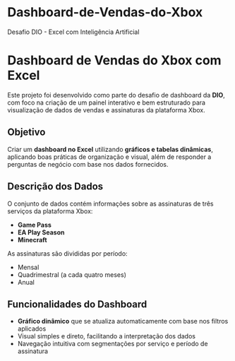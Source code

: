 # Dashboard-de-Vendas-do-Xbox
Desafio DIO - Excel com Inteligência Artificial 

# Dashboard de Vendas do Xbox com Excel

Este projeto foi desenvolvido como parte do desafio de dashboard da **DIO**, com foco na criação de um painel interativo e bem estruturado para visualização de dados de vendas e assinaturas da plataforma Xbox.

## Objetivo

Criar um **dashboard no Excel** utilizando **gráficos e tabelas dinâmicas**, aplicando boas práticas de organização e visual, além de responder a perguntas de negócio com base nos dados fornecidos.

## Descrição dos Dados

O conjunto de dados contém informações sobre as assinaturas de três serviços da plataforma Xbox:

- **Game Pass**
- **EA Play Season**
- **Minecraft**

As assinaturas são divididas por período:
- Mensal
- Quadrimestral (a cada quatro meses)
- Anual

## Funcionalidades do Dashboard

- **Gráfico dinâmico** que se atualiza automaticamente com base nos filtros aplicados
- Visual simples e direto, facilitando a interpretação dos dados
- Navegação intuitiva com segmentações por serviço e período de assinatura
